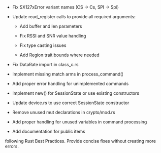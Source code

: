 - Fix SX127xError variant names (CS -> Cs, SPI -> Spi)
- Update read_register calls to provide all required arguments:
  - Add buffer and len parameters
  - Fix RSSI and SNR value handling
  - Fix type casting issues



  - Add Region trait bounds where needed
- Fix DataRate import in class_c.rs
- Implement missing match arms in process_command()
- Add proper error handling for unimplemented commands


- Implement new() for SessionState or use existing constructors
- Update device.rs to use correct SessionState constructor


- Remove unused mut declarations in crypto/mod.rs
- Add proper handling for unused variables in command processing
- Add documentation for public items


following Rust Best Practices. Provide concise fixes without creating more errors. 